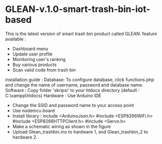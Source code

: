 # GLEAN-v.1.0-smart-trash-bin-iot-based
This is the latest version of smart trash bin product called GLEAN.
feature available :
- Dashboard menu
- Update user profile
- Monitoring user's ranking
- Buy various products
- Scan valid code from trash bin

installation guide :
Database: To configure database, click functions.php and change the name of username, password and database name.
Software :
Copy folder 'skripsi' to your htdocs directory (default : C:\xampp\htdocs)
Hardware :
Use Arduino IDE
- Change the SSID and password name to your access point
- Use nodemcu board
- Install library : include <ArduinoJson.h> #include <ESP8266WiFi.h> #include <ESP8266HTTPClient.h> #include <Servo.h>
- Make a schematic wiring as shown in the figure
- Upload Glean_trashbin.ino to hardware 1, and Glean_trashbin_2 to hardware 2.

